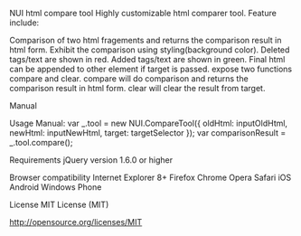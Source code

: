 NUI html compare tool
Highly customizable html comparer tool. Feature include: 

Comparison of two html fragements and returns the comparison result in html form.
Exhibit the comparison using styling(background color).
Deleted tags/text are shown in red.
Added tags/text are shown in green.
Final html can be appended to other element if target is passed.
expose two functions compare and clear.
compare will do comparison and returns the comparison result in html form.
clear will clear the result from target.

Manual

Usage
Manual:  var  _.tool = new NUI.CompareTool({
            oldHtml: inputOldHtml,
            newHtml: inputNewHtml,
            target: targetSelector
        });
       var comparisonResult = _.tool.compare();

Requirements
jQuery version 1.6.0 or higher

Browser compatibility
Internet Explorer 8+
Firefox
Chrome
Opera
Safari
iOS
Android
Windows Phone

License
MIT License (MIT)

http://opensource.org/licenses/MIT
